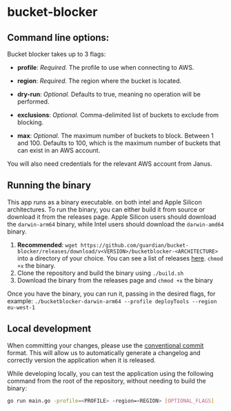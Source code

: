 # bucket-blocker

## Command line options:

Bucket blocker takes up to 3 flags:

- **profile**: _Required._ The profile to use when connecting to AWS.

- **region**: _Required._ The region where the bucket is located.

- **dry-run**: _Optional._ Defaults to true, meaning no operation will be performed.

- **exclusions**: _Optional._ Comma-delimited list of buckets to exclude from blocking.

- **max**: _Optional._ The maximum number of buckets to block. Between 1 and 100. Defaults to 100, which is the maximum number of buckets that can exist in an AWS account.

You will also need credentials for the relevant AWS account from Janus.

## Running the binary

This app runs as a binary executable. on both intel and Apple Silicon architectures. To run the binary, you can either build it from source or download it from the releases page. Apple Silicon users should download the `darwin-arm64` binary, while Intel users should download the `darwin-amd64` binary.

1. **Recommended**: `wget https://github.com/guardian/bucket-blocker/releases/download/v<VERSION>/bucketblocker-<ARCHITECTURE>`
   into a directory of your choice. You can see a list of releases
   [here](https://github.com/guardian/bucket-blocker/releases). `chmod +x` the binary.
2. Clone the repository and build the binary using `./build.sh`
3. Download the binary from the releases page and `chmod +x` the binary

Once you have the binary, you can run it, passing in the desired flags, for example:
`./bucketblocker-darwin-arm64 --profile deployTools --region eu-west-1`

## Local development

<!-- TODO enforce conventional commits via GHA-->

When committing your changes, please use the [conventional commit](https://www.conventionalcommits.org/en/v1.0.0/#summary) format. This will allow us to automatically generate a changelog and correctly version the application when it is released.

While developing locally, you can test the application using the following command from the root of the repository,
without needing to build the binary:

```bash
go run main.go -profile=<PROFILE> -region=<REGION> [OPTIONAL_FLAGS]
```
